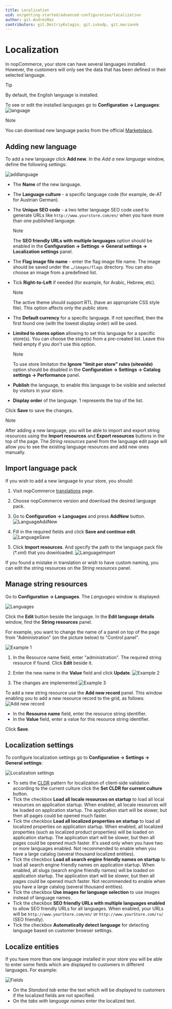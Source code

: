 ```yaml
---
title: Localization
uid: en/getting-started/advanced-configuration/localization
author: git.AndreiMaz
contributors: git.DmitriyKulagin, git.ivkadp, git.mariannk
---
```


# Localization

In nopCommerce, your store can have several languages installed. However, the customers will only see the data that has been defined in their selected language.

> [!TIP]
> 
> By default, the English language is installed.

To see or edit the installed languages go to **Configuration → Languages**:
![language](_static/localization/Language.png)

> [!NOTE]
> 
> You can download new language packs from the official [Marketplace](http://www.nopcommerce.com/marketplace).

## Adding new language

To add a new language click **Add new**. In the *Add a new language* window, define the following settings:

![addlanguage](_static/localization/addlanguage.png)

* The **Name** of the new language.
* The **Language culture** - a specific language code (for example, de-AT for Austrian German).
* The **Unique SEO code** - a two letter language SEO code used to generate URLs like `http://www.yourstore.com/en/` when you have more than one published language. 

  > [!NOTE]
  >
  > The **SEO friendly URLs with multiple languages** option should be enabled in the **Configuration → Settings → General settings → Localization settings** panel.

* The **Flag image file name** - enter the flag image file name. The image should be saved under the `…/images/flags` directory. You can also choose an image from a predefined list.
* Tick **Right-to-Left** if needed (for example, for Arabic, Hebrew, etc). 
  
  > [!NOTE]
  >
  > The active theme should support RTL (have an appropriate CSS style file). This option affects only the public store.

* The **Default currency** for a specific language. If not specified, then the first found one (with the lowest display order) will be used.
* **Limited to stores option** allowing to set this language for a specific store(s). You can choose the store(s) from a pre-created list. Leave this field empty if you don't use this option.
  
  > [!NOTE]
  >
  > To use store limitaton the **Ignore "limit per store" rules (sitewide)** option should be disabled in the **Configuration → Settings → Catalog settings → Performance** panel.

* **Publish** the language, to enable this language to be visible and selected by visitors in your store.
* **Display order** of the language. 1 represents the top of the list.

Click **Save** to save the changes.

> [!NOTE]
> 
> After adding a new language, you will be able to import and export string resources using the **Import resources**
and **Export resources** buttons in the top of the page. The *String resources* panel from the language edit page will allow you to see the existing language resources and add new ones manually.

## Import language pack

If you wish to add a new language to your store, you should:

1. Visit nopCommerce [translations](https://www.nopcommerce.com/translations) page.
1. Choose nopCommerce version and download the desired language pack.
1. Go to **Configuration → Languages** and press **AddNew** button.
    ![LanguageAddNew](_static/localization/language-add-new.png)

1. Fill in the required fields and click **Save and continue edit**.
  ![LanguageSave](_static/localization/language-save.png)

1. Click **Import resources**. And specify the path to the language pack file (*.xml) that you downloaded.
  ![LanguageImport](_static/localization/language-import.png)

If you found a mistake in translation or wish to have custom naming, you can edit the string resources on the *String resources* panel.

## Manage string resources

Go to **Configuration → Languages**. The *Languages* window is displayed:

![Languages](_static/localization/languages.png)

Click the **Edit** button beside the language. In the **Edit language details** window, find the **String resources** panel.

For example, you want to change the name of a panel on top of the page from "Administration" (on the picture below) to "Control panel". 

![Example 1](_static/localization/lang-example-before-change.jpeg)
 
1. In the Resource name field, enter "administration". The required string resource if found. Click **Edit** beside it.
1. Enter the new name in the **Value** field and click **Update**.
  ![Example 2](_static/localization/lang-resource-edit.png)

1. The changes are implemented
  ![Example 3](_static/localization/lang-example-after-change.jpeg)

To add a new string resource use the **Add new record** panel. This window enabling you to add a new resource record to the grid, as follows:
![Add new record](_static/localization/lang-add-resource.png)

* In the **Resource name** field, enter the resource string identifier.
* In the **Value** field, enter a value for this resource string identifier.

Click **Save**.

## Localization settings

To configure localization settings go to **Configuration  → Settings  → General settings**:

![Localization settings](_static/localization/lang-localization-settings.jpg)

- To sets the [CLDR](http://cldr.unicode.org/) pattern for localization of client-side validation according to the current culture click the **Set CLDR for current culture** button.
- Tick the checkbox **Load all locale resources on startup** to load all local resources on application startup. When enabled, all locale resources will be loaded on application startup. The application start will be slower, but then all pages could be opened much faster.
- Tick the checkbox **Load all localized properties on startup** to load all localized properties on application startup. When enabled, all localized properties (such as localized product properties) will be loaded on application startup. The application start will be slower, but then all pages could be opened much faster. It's used only when you have two or more languages enabled. Not recommended to enable when you have a large catalog (several thousand localized entities).
- Tick the checkbox **Load all search engine friendly names on startup** to load all search engine friendly names on application startup. When enabled, all slugs (search engine friendly names) will be loaded on application startup. The application start will be slower, but then all pages could be opened much faster. Not recommended to enable when you have a large catalog (several thousand entities).
- Tick the checkbox **Use images for language selection** to use images instead of language names.
- Tick the checkbox **SEO friendly URLs with multiple languages enabled** to allow SEO friendly URLs for all languages. When enabled, your URLs will be `http://www.yourStore.com/en/` or `http://www.yourStore.com/ru/` (SEO friendly).
- Tick the checkbox **Automatically detect language** for detecting language based on customer browser settings.

## Localize entities

If you have more than one language installed in your store you will be able to enter some fields which are displayed to customers in different languages. For example:

![Fields](_static/localization/fields.jpg)

- On the *Standard tab* enter the text which will be displayed to customers if the localized fields are not specified.
- On the *tabs with language names* enter the localized text.